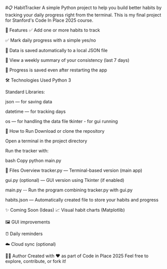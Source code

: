 #📋 HabitTracker
A simple Python project to help you build better habits by tracking your daily progress right from the terminal.
This is my final project for Stanford's Code In Place 2025 course.

📌 Features
✅ Add one or more habits to track

✅ Mark daily progress with a simple yes/no

💾 Data is saved automatically to a local JSON file

📅 View a weekly summary of your consistency (last 7 days)

🔄 Progress is saved even after restarting the app

🛠️ Technologies Used
Python 3

Standard Libraries:

json — for saving data

datetime — for tracking days

os — for handling the data file
tkinter - for gui running

🚀 How to Run
Download or clone the repository

Open a terminal in the project directory

Run the tracker with:

bash
Copy
python main.py

📂 Files Overview
tracker.py — Terminal-based version (main app)

gui.py (optional) — GUI version using Tkinter (if enabled)

main.py -- Run the program combining tracker.py with gui.py

habits.json — Automatically created file to store your habits and progress

✨ Coming Soon (Ideas)
📈 Visual habit charts (Matplotlib)

🖼 GUI improvements

⏰ Daily reminders

☁️ Cloud sync (optional)

👨‍💻 Author
Created with ❤️ as part of Code in Place 2025
Feel free to explore, contribute, or fork it!
